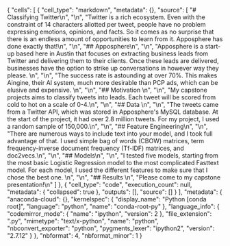{
 "cells": [
  {
   "cell_type": "markdown",
   "metadata": {},
   "source": [
    "# Classifying Twitter\n",
    "\n",
    "Twitter is a rich ecosystem. Even with the constraint of 14 characters allotted per tweet, people have no problem expressing emotions, opinions, and facts. So it comes as no surprise that there is an endless amount of opportunities to learn from it. Apposphere has done exactly that!\n",
    "\n",
    "## Apposphere\n",
    "\n",
    "Apposphere is a start-up based here in Austin that focuses on extracting business leads from Twitter and delivering them to their clients. Once these leads are delivered, businesses have the option to strike up conversations in however way they please. \n",
    "\n",
    "The success rate is astounding at over 70%. This makes Aingine, their AI system, much more desirable than PCP ads, which can be elusive and expensive. \n",
    "\n",
    "## Motivation \n",
    "\n",
    "My capstone projects aims to classify tweets into leads. Each tweet will be scored from cold to hot on a scale of 0-4.\n",
    "\n",
    "## Data \n",
    "\n",
    "The tweets came from a Twitter API, which was stored in Apposphere's MySQL database. At the start of the project, it had over 2.8 million tweets. For my project, I used a random sample of 150,000.\n",
    "\n",
    "## Feature Engineering\n",
    "\n",
    "There are numerous ways to include text into your model, and I took full advantage of that. I used simple bag of words (CBOW) matrices, term frequency-inverse document frequency (Tf-IDF) matrices, and doc2vecs.\n",
    "\n",
    "## Models\n",
    "\n",
    "I tested five models, starting from the most basic Logistic Regression model to the most complicated Fasttext model. For each model, I used the different features to make sure that I chose the best one. \n",
    "\n",
    "## Results \n",
    "Please come to my capstone presentation!\n"
   ]
  },
  {
   "cell_type": "code",
   "execution_count": null,
   "metadata": {
    "collapsed": true
   },
   "outputs": [],
   "source": []
  }
 ],
 "metadata": {
  "anaconda-cloud": {},
  "kernelspec": {
   "display_name": "Python [conda root]",
   "language": "python",
   "name": "conda-root-py"
  },
  "language_info": {
   "codemirror_mode": {
    "name": "ipython",
    "version": 2
   },
   "file_extension": ".py",
   "mimetype": "text/x-python",
   "name": "python",
   "nbconvert_exporter": "python",
   "pygments_lexer": "ipython2",
   "version": "2.7.12"
  }
 },
 "nbformat": 4,
 "nbformat_minor": 1
}
